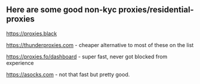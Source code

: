 ## Here are some good non-kyc proxies/residential-proxies

https://proxies.black

https://thunderproxies.com - cheaper alternative to most of these on the list

https://proxies.fo/dashboard - super fast, never got blocked from experience

https://asocks.com - not that fast but pretty good.
